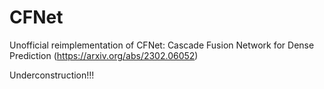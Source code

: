 # CFNet
Unofficial reimplementation of CFNet: Cascade Fusion Network for Dense Prediction (https://arxiv.org/abs/2302.06052)

Underconstruction!!!

